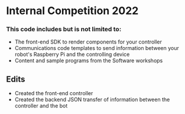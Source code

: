 # Internal Competition 2022

### This code includes but is not limited to:
- The front-end SDK to render components for your controller
- Communications code templates to send information between your robot's Raspberry Pi and the controlling device
- Content and sample programs from the Software workshops

## Edits 
- Created the front-end controller
- Created the backend JSON transfer of information between the controller and the bot
